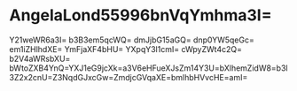 # AngelaLond55996bnVqYmhma3I=
Y21weWR6a3I=
b3B3em5qcWQ=
dmJjbG15aGQ=
dnp0YW5qeGc=
em1iZHlhdXE=
YmFjaXF4bHU=
YXpqY3l1cmI=
cWpyZWt4c2Q=
b2V4aWRsbXU=
bWtoZXB4YnQ=YXJ1eG9jcXk=a3V6eHFueXJsZm14Y3U=bXlhemZidW8=b3l3Z2x2cnU=Z3NqdGJxcGw=ZmdjcGVqaXE=bmlhbHVvcHE=amI=
